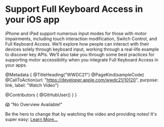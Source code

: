 # Support Full Keyboard Access in your iOS app

iPhone and iPad support numerous input modes for those with motor impairments, including touch interaction modification, Switch Control, and Full Keyboard Access. We’ll explore how people can interact with their devices solely through keyboard input, working through a real-life example to discover key APIs. We’ll also take you through some best practices for supporting motor accessibility when you integrate Full Keyboard Access in your apps.

@Metadata {
   @TitleHeading("WWDC21")
   @PageKind(sampleCode)
   @CallToAction(url: "https://developer.apple.com/wwdc21/10120", purpose: link, label: "Watch Video")

   @Contributors {
      @GitHubUser(<replace this with your GitHub handle>)
   }
}

😱 "No Overview Available!"

Be the hero to change that by watching the video and providing notes! It's super easy:
 [Learn More…](https://wwdcnotes.github.io/WWDCNotes/documentation/wwdcnotes/contributing)
